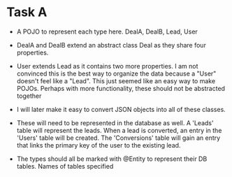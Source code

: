 # Task A

- A POJO to represent each type here. DealA, DealB, Lead, User
- DealA and DealB extend an abstract class Deal as they share four properties.

- User extends Lead as it contains two more properties. I am not convinced this is the best way to organize the data because a "User" doesn't feel like a "Lead". This just seemed like an easy way to make POJOs. Perhaps with more functionality, these should not be abstracted together
- I will later make it easy to convert JSON objects into all of these classes.

- These will need to be represented in the database as well. A 'Leads' table will represent the leads. When a lead is converted, an entry in the 'Users' table will be created. The 'Conversions' table will gain an entry that links the primary key of the user to the existing lead.

- The types should all be marked with @Entity to represent their DB tables. Names of tables specified
